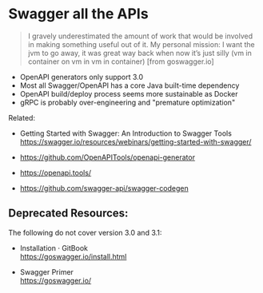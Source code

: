 # Swagger all the APIs

> I gravely underestimated the amount of work that would be involved in
> making something useful out of it. My personal mission: I want the jvm
> to go away, it was great way back when now itʼs just silly (vm in
> container on vm in vm in container) [from goswagger.io]

* OpenAPI generators only support 3.0
* Most all Swagger/OpenAPI has a core Java built-time dependency
* OpenAPI build/deploy process seems more sustainable as Docker
* gRPC is probably over-engineering and "premature optimization"

Related:

* Getting Started with Swagger: An Introduction to Swagger Tools  
  <https://swagger.io/resources/webinars/getting-started-with-swagger/>

* https://github.com/OpenAPITools/openapi-generator

* https://openapi.tools/

* https://github.com/swagger-api/swagger-codegen

## Deprecated Resources:

The following do not cover version 3.0 and 3.1:

* Installation · GitBook  
  <https://goswagger.io/install.html>

* Swagger Primer  
  <https://goswagger.io/>

